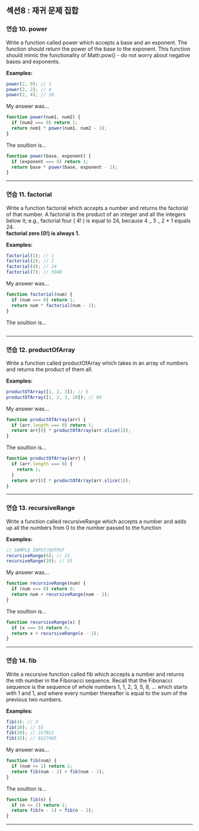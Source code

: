 ## 섹션8 : 재귀 문제 집합

### 연습 10. power

Write a function called power which accepts a base and an exponent. The function should return the power of the base to the exponent. This function should mimic the functionality of Math.pow() - do not worry about negative bases and exponents.

**Examples:**

```js
power(2, 0); // 1
power(2, 2); // 4
power(2, 4); // 16
```

My answer was...

```js
function power(num1, num2) {
  if (num2 === 0) return 1;
  return num1 * power(num1, num2 - 1);
}
```

The soultion is...

```js
function power(base, exponent) {
  if (exponent === 0) return 1;
  return base * power(base, exponent - 1);
}
```

---

### 연습 11. factorial

Write a function factorial which accepts a number and returns the factorial of that number. A factorial is the product of an integer and all the integers below it; e.g., factorial four ( 4! ) is equal to 24, because 4 _ 3 _ 2 \* 1 equals 24.  
**factorial zero (0!) is always 1.**

**Examples:**

```js
factorial(1); // 1
factorial(2); // 2
factorial(4); // 24
factorial(7); // 5040
```

My answer was...

```js
function factorial(num) {
  if (num === 0) return 1;
  return num * factorial(num - 1);
}
```

The soultion is...

```js

```

---

### 연습 12. productOfArray

Write a function called productOfArray which takes in an array of numbers and returns the product of them all.

**Examples:**

```js
productOfArray([1, 2, 3]); // 6
productOfArray([1, 2, 3, 10]); // 60
```

My answer was...

```js
function productOfArray(arr) {
  if (arr.length === 0) return 1;
  return arr[0] * productOfArray(arr.slice(1));
}
```

The soultion is...

```js
function productOfArray(arr) {
  if (arr.length === 0) {
    return 1;
  }
  return arr[0] * productOfArray(arr.slice(1));
}
```

---

### 연습 13. recursiveRange

Write a function called recursiveRange which accepts a number and adds up all the numbers from 0 to the number passed to the function

**Examples:**

```js
// SAMPLE INPUT/OUTPUT
recursiveRange(6); // 21
recursiveRange(10); // 55
```

My answer was...

```js
function recursiveRange(num) {
  if (num === 0) return 0;
  return num + recursiveRange(num - 1);
}
```

The soultion is...

```js
function recursiveRange(x) {
  if (x === 0) return 0;
  return x + recursiveRange(x - 1);
}
```

---

### 연습 14. fib

Write a recursive function called fib which accepts a number and returns the nth number in the Fibonacci sequence. Recall that the Fibonacci sequence is the sequence of whole numbers 1, 1, 2, 3, 5, 8, ... which starts with 1 and 1, and where every number thereafter is equal to the sum of the previous two numbers.

**Examples:**

```js
fib(4); // 3
fib(10); // 55
fib(28); // 317811
fib(35); // 9227465
```

My answer was...

```js
function fib(num) {
  if (num <= 2) return 1;
  return fib(num - 2) + fib(num - 1);
}
```

The soultion is...

```js
function fib(n) {
  if (n <= 2) return 1;
  return fib(n - 1) + fib(n - 2);
}
```

---
